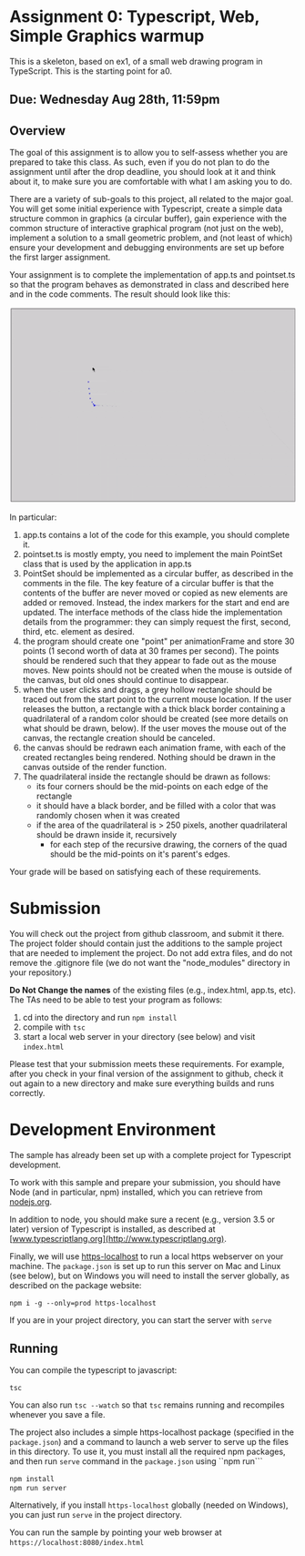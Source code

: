 # Assignment 0:  Typescript, Web, Simple Graphics warmup 

This is a skeleton, based on ex1, of a small web drawing program in TypeScript.  This is the starting point for a0. 

## Due: Wednesday Aug 28th, 11:59pm

## Overview 

The goal of this assignment is to allow you to self-assess whether you are prepared to take this class.  As such, even if you do not plan to do the assignment until after the drop deadline, you should look at it and think about it, to make sure you are comfortable with what I am asking you to do.

There are a variety of sub-goals to this project, all related to the major goal. You will get some initial experience with Typescript, create a simple data structure common in graphics (a circular buffer), gain experience with the common structure of interactive graphical program (not just on the web), implement a solution to a small geometric problem, and (not least of which) ensure your development and debugging environments are set up before the first larger assignment.

Your assignment is to complete the implementation of app.ts and pointset.ts so that the program behaves as demonstrated in class and described here and in the code comments.  The result should look like this:

![Screencast of sample solution](a0.gif)

In particular:

1. app.ts contains a lot of the code for this example, you should complete it.
2. pointset.ts is mostly empty, you need to implement the main PointSet class that is used by the application in app.ts
3. PointSet should be implemented as a circular buffer, as described in the comments in the file.  The key feature of a circular buffer is that the contents of the buffer are never moved or copied as new elements are added or removed.  Instead, the index markers for the start and end are updated.  The interface methods of the class hide the implementation details from the programmer: they can simply request the first, second, third, etc. element as desired.
4. the program should create one "point" per animationFrame and store 30 points (1 second worth of data at 30 frames per second).  The points should be rendered such that they appear to fade out as the mouse moves.  New points should not be created when the mouse is outside of the canvas, but old ones should continue to disappear.
5. when the user clicks and drags, a grey hollow rectangle should be traced out from the start point to the current mouse location.  If the user releases the button, a rectangle with a thick black border containing a quadrilateral of a random color should be created (see more details on what should be drawn, below).  If the user moves the mouse out of the canvas, the rectangle creation should be canceled.
6. the canvas should be redrawn each animation frame, with each of the created rectangles being rendered.  Nothing should be drawn in the canvas outside of the render function.
7. The quadrilateral inside the rectangle should be drawn as follows:
    - its four corners should be the mid-points on each edge of the rectangle
    - it should have a black border, and be filled with a color that was randomly chosen when it was created
    - if the area of the quadrilateral is > 250 pixels, another quadrilateral should be drawn inside it, recursively 
        - for each step of the recursive drawing, the corners of the quad should be the mid-points on it's parent's edges.

Your grade will be based on satisfying each of these requirements.

# Submission

You will check out the project from github classroom, and submit it there.  The project folder should contain just the additions to the sample project that are needed to implement the project.  Do not add extra files, and do not remove the .gitignore file (we do not want the "node_modules" directory in your repository.)

**Do Not Change the names** of the existing files (e.g., index.html, app.ts, etc).  The TAs need to be able to test your program as follows:

1. cd into the directory and run ```npm install```
2. compile with ```tsc```
3. start a local web server in your directory (see below) and visit ```index.html```

Please test that your submission meets these requirements.  For example, after you check in your final version of the assignment to github, check it out again to a new directory and make sure everything builds and runs correctly.
 
# Development Environment

The sample has already been set up with a complete project for Typescript development.

To work with this sample and prepare your submission, you should have Node (and in particular, npm) installed, which you can retrieve from [nodejs.org](http://nodejs.org).   

In addition to node, you should make sure a recent (e.g., version 3.5 or later) version of Typescript is installed, as described at [www.typescriptlang.org](http://www.typescriptlang.org).

Finally, we will use [https-localhost](https://www.npmjs.com/package/https-localhost) to run a local https webserver on your machine.  The ```package.json``` is set up to run this server on Mac and Linux (see below), but on Windows you will need to install the server globally, as described on the package website: 
```
npm i -g --only=prod https-localhost
```

If you are in your project directory, you can start the server with ```serve```

## Running 

You can compile the typescript to javascript:
```
tsc
```
You can also run ```tsc --watch``` so that ```tsc``` remains running and recompiles whenever you save a file. 

The project also includes a simple https-localhost package (specified in the ```package.json```) and a command to launch a web server to serve up the files in this directory.  To use it, you must install all the required npm packages, and then run ```serve``` command in the ```package.json``` using ``npm run```
```
npm install
npm run server
```

Alternatively, if you install ```https-localhost``` globally (needed on Windows), you can just run ```serve``` in the project directory.

You can run the sample by pointing your web browser at ```https://localhost:8080/index.html```